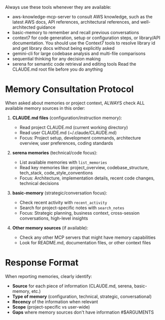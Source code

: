 Always use these tools whenever they are available:
- aws-knowledge-mcp-server to consult AWS knowledge, such as the latest AWS docs, API references, architectural references, and well-architected guidance
- basic-memory to remember and recall previous conversations
- context7 for code generation, setup or configuration steps, or library/API documentation. You should use the Context7 tools to resolve library id and get library docs without being explicitly asked
- gemini-cli for large codebase analysis and multi-file comparisons
- sequential thinking for any decision making
- serena for semantic code retrieval and editing tools
Read the CLAUDE.md root file before you do anything

# Memory Consultation Protocol
When asked about memories or project context, ALWAYS check ALL available memory sources in this order:

1. **CLAUDE.md files** (configuration/instruction memory):
    - Read project CLAUDE.md (current working directory)
    - Read user CLAUDE.md (~/.claude/CLAUDE.md)
    - Focus: Project setup, development commands, architecture overview, user preferences, coding standards

2. **serena memories** (technical/code focus):
    - List available memories with `list_memories`
    - Read key memories like: project_overview, codebase_structure, tech_stack, code_style_conventions
    - Focus: Architecture, implementation details, recent code changes, technical decisions

3. **basic-memory** (strategic/conversation focus):
    - Check recent activity with `recent_activity`
    - Search for project-specific notes with `search_notes`
    - Focus: Strategic planning, business context, cross-session conversations, high-level insights

4. **Other memory sources** (if available):
    - Check any other MCP servers that might have memory capabilities
    - Look for README.md, documentation files, or other context files

# Response Format
When reporting memories, clearly identify:
- **Source** for each piece of information (CLAUDE.md, serena, basic-memory, etc.)
- **Type of memory** (configuration, technical, strategic, conversational)
- **Recency** of the information when relevant
- **Scope** (project-specific vs user-wide)
- **Gaps** where memory sources don't have information
#$ARGUMENTS
